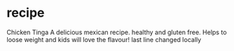 # recipe 
Chicken Tinga A delicious mexican recipe.
healthy and gluten free.
Helps to loose weight and kids will love the flavour!
last line changed locally